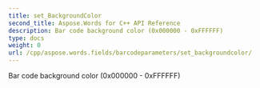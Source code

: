 ```yaml
---
title: set_BackgroundColor
second_title: Aspose.Words for C++ API Reference
description: Bar code background color (0x000000 - 0xFFFFFF) 
type: docs
weight: 0
url: /cpp/aspose.words.fields/barcodeparameters/set_backgroundcolor/
---
```


Bar code background color (0x000000 - 0xFFFFFF) 

